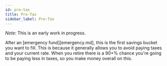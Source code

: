 ```yaml
---
id: pre-tax 
title: Pre-Tax
sidebar_label: Pre-Tax
---
```


*Note*:  This is an early work in progress.

After an [emergency fund][emergency.md], this is the first savings bucket you want to fill.  This is because it generally allows you to avoid paying taxes and your current rate.  When you retire there is a 90+% chance you're going to be paying less in taxes, so you make money overall on this.
